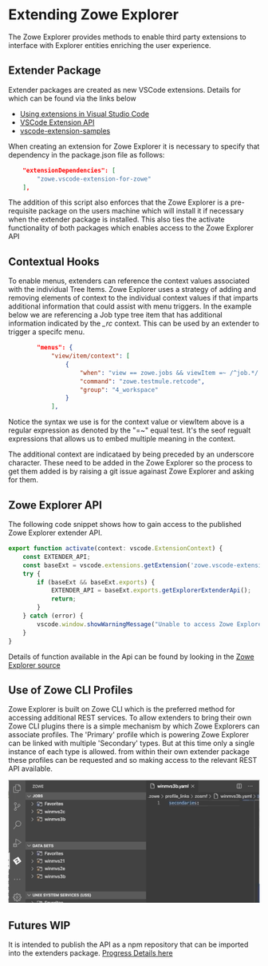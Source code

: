 # Extending Zowe Explorer

The Zowe Explorer provides methods to enable third party extensions to interface with Explorer entities enriching the user experience.

## Extender Package

Extender packages are created as new VSCode extensions. Details for which can be found via the links below

- [Using extensions in Visual Studio Code](https://code.visualstudio.com/docs/introvideos/extend) 
- [VSCode Extension API](https://code.visualstudio.com/api) 
- [vscode-extension-samples](https://github.com/Microsoft/vscode-extension-samples) 

When creating an extension for Zowe Explorer it is necessary to specify that dependency in the package.json file as follows:
```json	
    "extensionDependencies": [
		"zowe.vscode-extension-for-zowe"
	],

```
The addition of this script also enforces that the Zowe Explorer is a pre-requisite package on the users machine which will install it if necessary 
when the extender package is installed. This also ties the activate functionality of both packages which enables access to the Zowe Explorer API

## Contextual Hooks

To enable menus, extenders can reference the context values associated with the individual Tree Items. Zowe Explorer uses a strategy of adding and removing 
elements of context to the individual context values if that imparts additional information that could assist with menu triggers. In the example below we
are referencing a Job type tree item that has additional information indicated by the *_rc* context. This can be used by an extender to trigger a specifc menu.   

```json
		"menus": {
			"view/item/context": [
				{
					"when": "view == zowe.jobs && viewItem =~ /^job.*/ && viewItem =~ /^.*_rc=CC.*/",
					"command": "zowe.testmule.retcode",
					"group": "4_workspace"
				}
            ],
```
Notice the syntax we use is for the context value or viewItem above is a regular expression as denoted by the "=~" equal test. It's the seof regualt expressions 
that allows us to embed multiple meaning in the context.

The additional context are indicataed by being preceded by an underscore character. These need to be added in the Zowe Explorer so the process to get them added 
is by raising a git issue againast Zowe Explorer and asking for them.


## Zowe Explorer API

The following code snippet shows how to gain access to the published Zowe Explorer extender API.

```typescript
export function activate(context: vscode.ExtensionContext) {
    const EXTENDER_API;
    const baseExt = vscode.extensions.getExtension('zowe.vscode-extension-for-zowe');
    try {
        if (baseExt && baseExt.exports) {
            EXTENDER_API = baseExt.exports.getExplorerExtenderApi();
            return;
        }
    } catch (error) {
        vscode.window.showWarningMessage("Unable to access Zowe Explorer API");
    }
}
```

Details of function available in the Api can be found by looking in the [Zowe Explorer source](https://github.com/zowe/vscode-extension-for-zowe/blob/master/src/api/ZoweExplorerApiRegister.ts)

## Use of Zowe CLI Profiles

Zowe Explorer is built on Zowe CLI which is the preferred method for accessing additional REST services. To allow extenders to bring their own 
Zowe CLI plugins there is a simple mechanism by which Zowe Explorers can associate profiles. The 'Primary' profile which is powering Zowe Explorer
can be linked with multiple 'Secondary' types. But at this time only a single instance of each type is allowed. 
from within their own extender package these profiles can be requested and so making access to the relevant REST API available.

![Profiles](./images/ZE-profile-links.gif?raw=true "Associate Profile")

## Futures WIP

It is intended to publish the API as a npm repository that can be imported into the extenders package. [Progress Details here](https://github.com/zowe/vscode-extension-for-zowe/issues/671)

